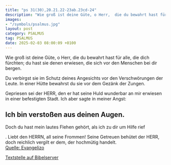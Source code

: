 ```yaml
---
title: "ps 31(30),20.21.22-23ab.23cd-24"
description: "Wie groß ist deine Güte, o Herr,  die du bewahrt hast für alle, die dich fürchten; du hast sie denen erwiesen,  die sich vor den Menschen bei dir bergen.  Du verbirgst sie im Schutz deines Angesichts  vor den Verschwörungen der Leute.  In einer Hütte bewahrst du sie  vor de...."
images:
- "/symbols/psalmus.jpg"
layout: post
category: PSALMUS
tag: PSALMUS
date: 2025-02-03 08:00:09 +0100
---
```

Wie groß ist deine Güte, o Herr, 
die du bewahrt hast für alle, die dich fürchten;
du hast sie denen erwiesen, 
die sich vor den Menschen bei dir bergen.

Du verbirgst sie im Schutz deines Angesichts 
vor den Verschwörungen der Leute. 
In einer Hütte bewahrst du sie 
vor dem Gezänk der Zungen.<!--more-->

Gepriesen sei der HERR, 
den er hat seine Huld wunderbar an mir erwiesen
in einer befestigten Stadt.
Ich aber sagte in meiner Angst:

Ich bin verstoßen aus deinen Augen.
-
Doch du hast mein lautes Flehen gehört, 
als ich zu dir um Hilfe rief

.
Liebt den HERRN, all seine Frommen! 
Seine Getreuen behütet der HERR, 
doch reichlich vergilt er dem, der hochmütig handelt.<br>
[Quelle: Evangelizo](https://evangeliumtagfuertag.org/DE/gospel)

[Textstelle auf Bibelserver](https://www.bibleserver.com/EU/ps31(30),20.21.22-23ab.23cd-24)
